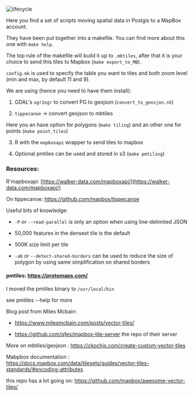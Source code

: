 ![lifecycle](https://img.shields.io/badge/lifecycle-stable-green.svg)

Here you find a set of scripts moving spatial data in Postgis to a MapBox account. 

They have been put together into a makefile. You can find more about this one with `make help`. 

The top rule of the makefile will build it up to `.mbtiles`, after that it is your choice to send this tiles to Mapbox (`make export_to_MB`). 

`config.mk` is used to specify the table you want to tiles and both zoom level (min and max, by default 11 and 9). 

We are using (hence you need to have them install):

1.  GDAL's `ogr2ogr` to  convert PG to geojson (`convert_to_geosjon.sh`)

2.  `tippecanoe` -> convert geojson to mbtiles  

Here you an have option for polygons (`make tiling`) and an other one for points (`make point_tiles`) 

3. R with the `mapboxapi` wrapper to send tiles to mapbox

4. Optional pmtiles can be used and stored in s3 (`make pmtiling`) 

### Resources: 

R'mapboxapi: [https://walker-data.com/mapboxapi/](https://walker-data.com/mapboxapi/)

On tippecanoe: https://github.com/mapbox/tippecanoe

Useful bits of knowledge: 

- `-P` or `--read-parallel` is only an option when using line-delimited JSON

- 50,000 features in the densest tile is the default

- 500K size limit per tile

- `-ab` or `--detect-shared-borders` can be used to reduce the size of polygon by using same simplification on shared borders 

#### pmtiles: https://protomaps.com/

I moved the pmtiles binary to `/usr/local/bin` 

see pmtiles --help for more

Blog post from Miles Mcbain: 

- https://www.milesmcbain.com/posts/vector-tiles/

- https://github.com/qfes/mapbox-tile-server the repo of their server 

More on mbtiles/geojson : https://ckochis.com/create-custom-vector-tiles

Mabpbox documentation : https://docs.mapbox.com/data/tilesets/guides/vector-tiles-standards/#encoding-attributes

this repo has a lot going on: https://github.com/mapbox/awesome-vector-tiles/